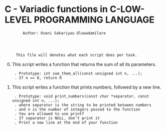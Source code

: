 #	  C - Variadic functions in C-LOW-LEVEL PROGRAMMING LANGUAGE




		    Author: Oseni Sakariyau Oluwadamilare




	     This file will denotes what each script does per task.


0. This script writes a function that returns the sum of all its parameters.

    	. Prototype: int sum_them_all(const unsigned int n, ...);
    	. If n == 0, return 0


1. This script writes a function that prints numbers, followed by a new line.

    	. Prototype: void print_numbers(const char *separator, const unsigned int n, ...);
    	. where separator is the string to be printed between numbers
    	. and n is the number of integers passed to the function
    	. You are allowed to use printf
    	. If separator is NULL, don’t print it
    	. Print a new line at the end of your function

